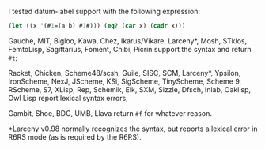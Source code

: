 I tested datum-label support with the following expression:

```Scheme
(let ((x '(#1=(a b) #1#))) (eq? (car x) (cadr x)))
```

Gauche, MIT, Bigloo, Kawa, Chez, Ikarus/Vikare, Larceny*, Mosh, STklos, FemtoLisp, Sagittarius, Foment, Chibi, Picrin support the syntax and return `#t`;

Racket, Chicken, Scheme48/scsh, Guile, SISC, SCM, Larceny*, Ypsilon, IronScheme, NexJ, JScheme, KSi, SigScheme, TinyScheme, Scheme 9, RScheme, S7, XLisp, Rep, Schemik, Elk, SXM, Sizzle, Dfsch, Inlab, Oaklisp, Owl Lisp report lexical syntax errors;

Gambit, Shoe, BDC, UMB, Llava return `#f` for whatever reason.

*Larceny v0.98 normally recognizes the syntax, but reports a lexical error in R6RS mode (as is required by the R6RS).
